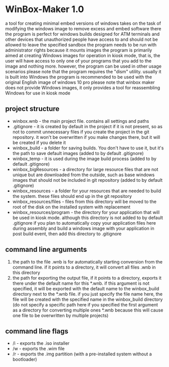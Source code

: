 # WinBox-Maker 1.0
a tool for creating minimal embed versions of windows
takes on the task of modifying the windows image to remove excess and embed software there
the program is perfect for windows builds designed for ATM terminals and other devices that unauthorized people have access to and should not be allowed to leave the specified sandbox
the program needs to be run with administrator rights because it mounts images
the program is primarily aimed at creating Windows images for operation in kiosk mode, that is, the user will have access to only one of your programs that you add to the image and nothing more. however, the program can be used in other usage scenarios
please note that the program requires the "dism" utility. usually it is built into Windows
the program is recommended to be used with the original English image of windows 10 pro
please note that winbox maker does not provide Windows images, it only provides a tool for reassembling Windows for use in kiosk mode

## project structure
* winbox.wnb - the main project file. contains all settings and paths
* .gitignore - it is created by default in the project if it is not present, so as not to commit unnecessary files if you create the project in the git repository. it won't be overwritten if you make changes there, but it will be created if you delete it
* winbox_build - a folder for saving builds. You don't have to use it, but it's the path to save default images (added to by default .gitignore)
* winbox_temp - it is used during the image build process (added to by default .gitignore)
* winbox_bigResources - a directory for large resource files that are not unique but are downloaded from the outside, such as base windows images that should not be included in git repository (added to by default .gitignore)
* winbox_resources - a folder for your resources that are needed to build the system. these files should end up in the git repository
* winbox_resources/files - files from this directory will be moved to the root of the disk on the installed system with replacement
* winbox_resources/program - the directory for your application that will be used in kiosk mode. although this directory is not added to by default .gitignore if you plan to automatically copy your application files here during assembly and build a windows image with your application in post build event, then add this directory to .gitignore

## command line arguments
1. the path to the file .wnb is for automatically starting conversion from the command line. if it points to a directory, it will convert all files .wnb in this directory
2. the path for exporting the output file, if it points to a directory, exports it there under the default name for this *.wnb. if this argument is not specified, it will be exported with the default name to the winbox_build directory next to the *.wnb file. if you just specify the file name here, the file will be created with the specified name in the winbox_build directory (do not specify a specific path here if you specified the first argument as a directory for converting multiple ones *.wnb because this will cause one file to be overwritten by multiple projects)

## command line flags
* /i - exports the .iso installer
* /w - exports the .wim file
* /r - exports the .img partition (with a pre-installed system without a bootloader)